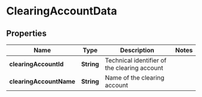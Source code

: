 
# ClearingAccountData

## Properties
Name | Type | Description | Notes
------------ | ------------- | ------------- | -------------
**clearingAccountId** | **String** | Technical identifier of the clearing account | 
**clearingAccountName** | **String** | Name of the clearing account | 



